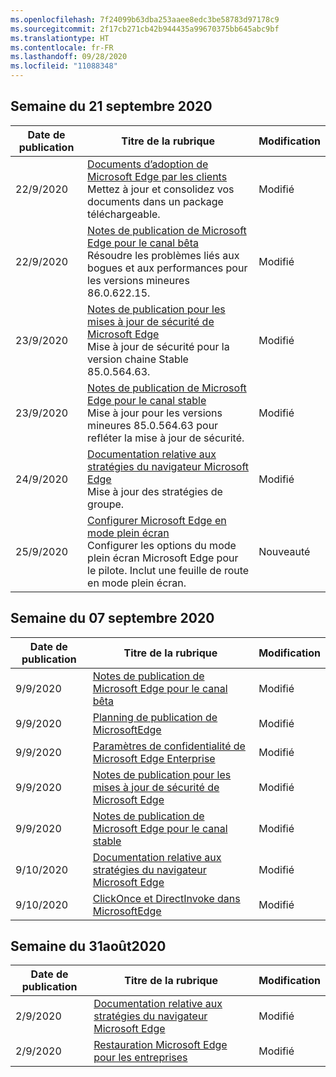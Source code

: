 ```yaml
---
ms.openlocfilehash: 7f24099b63dba253aaee8edc3be58783d97178c9
ms.sourcegitcommit: 2f17cb271cb42b944435a99670375bb645abc9bf
ms.translationtype: HT
ms.contentlocale: fr-FR
ms.lasthandoff: 09/28/2020
ms.locfileid: "11088348"
---
```

<!-- This file is generated automatically each week. Changes made to this file will be overwritten.-->




## Semaine du 21 septembre 2020


| Date de publication |Titre de la rubrique | Modification |
|------|------------|--------|
| 22/9/2020 | [Documents d’adoption de Microsoft Edge par les clients](/DeployEdge/microsoft-edge-customer-adoption-kit)<br>Mettez à jour et consolidez vos documents dans un package téléchargeable. | Modifié |
| 22/9/2020 | [Notes de publication de Microsoft Edge pour le canal bêta](/DeployEdge/microsoft-edge-relnote-beta-channel)<br>Résoudre les problèmes liés aux bogues et aux performances pour les versions mineures 86.0.622.15. | Modifié |
| 23/9/2020 | [Notes de publication pour les mises à jour de sécurité de Microsoft Edge](/DeployEdge/microsoft-edge-relnotes-security)<br>Mise à jour de sécurité pour la version chaine Stable 85.0.564.63. | Modifié |
| 23/9/2020 | [Notes de publication de Microsoft Edge pour le canal stable](/DeployEdge/microsoft-edge-relnote-stable-channel)<br>Mise à jour pour les versions mineures 85.0.564.63 pour refléter la mise à jour de sécurité. | Modifié |
| 24/9/2020 | [Documentation relative aux stratégies du navigateur Microsoft Edge](/DeployEdge/microsoft-edge-policies)<br>Mise à jour des stratégies de groupe. | Modifié |
| 25/9/2020 | [Configurer Microsoft Edge en mode plein écran](/DeployEdge/microsoft-edge-configure-kiosk-mode)<br>Configurer les options du mode plein écran Microsoft Edge pour le pilote. Inclut une feuille de route en mode plein écran. | Nouveauté |


## Semaine du 07 septembre 2020


| Date de publication |Titre de la rubrique | Modification |
|------|------------|--------|
| 9/9/2020 | [Notes de publication de Microsoft Edge pour le canal bêta](/DeployEdge/microsoft-edge-relnote-beta-channel) | Modifié |
| 9/9/2020 | [Planning de publication de MicrosoftEdge](/DeployEdge/microsoft-edge-release-schedule) | Modifié |
| 9/9/2020 | [Paramètres de confidentialité de Microsoft Edge Enterprise](/DeployEdge/microsoft-edge-enterprise-privacy-settings) | Modifié |
| 9/9/2020 | [Notes de publication pour les mises à jour de sécurité de Microsoft Edge](/DeployEdge/microsoft-edge-relnotes-security) | Modifié |
| 9/9/2020 | [Notes de publication de Microsoft Edge pour le canal stable](/DeployEdge/microsoft-edge-relnote-stable-channel) | Modifié |
| 9/10/2020 | [Documentation relative aux stratégies du navigateur Microsoft Edge](/DeployEdge/microsoft-edge-policies) | Modifié |
| 9/10/2020 | [ClickOnce et DirectInvoke dans MicrosoftEdge](/DeployEdge/edge-learn-more-co-di) | Modifié |


## Semaine du 31août2020


| Date de publication |Titre de la rubrique | Modification |
|------|------------|--------|
| 2/9/2020 | [Documentation relative aux stratégies du navigateur Microsoft Edge](/DeployEdge/microsoft-edge-policies) | Modifié |
| 2/9/2020 | [Restauration Microsoft Edge pour les entreprises](/DeployEdge/edge-learnmore-rollback) | Modifié |